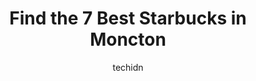 ---
layout: ampstory
image: https://i0.wp.com/www.auto.or.id/wp-content/uploads/2023/06/starbucks-0-moncton-1686326821.jpeg?resize=640,853
author: techidn
featured: false
description: Moncton, New Brunswick, Canada is a haven for Starbucks enthusiasts, boasting an impressive array of 7 top-notch establishments. Whether youre a seasoned connoisseur or simply curious to ex
title: Find the 7 Best Starbucks in Moncton
cover:
   title: Find the 7 Best Starbucks in Moncton
   subtitle: AUTO.OR.ID
   background: https://www.auto.or.id/wp-content/uploads/2023/06/starbucks-0-moncton-1686326821.jpeg

pages: 
 - layout: thirds
   top: <h1>#1 Starbucks</h1>
   bottom: "<p>The coolest Starbuck! They have free coffee grounds for your garden and yarn and needles to knit a square to make a community blanket to raise donation money! Love it her</p>"
   background: https://www.auto.or.id/wp-content/uploads/2023/06/starbucks-1-moncton-1686326822.jpeg
   backgroundblur: true
 - layout: thirds
   top: <h1>#2 Starbucks</h1>
   bottom: "<p>360 Elmwood Dr, Moncton, NB E1A 1X6, Canada</p>"
   background: https://www.auto.or.id/wp-content/uploads/2023/06/starbucks-2-moncton-1686326822.jpeg
   cta:
      link: https://www.auto.or.id/find-the-7-best-starbucks-in-moncton/
      text: Find the 7 Best Starbucks in Moncton
 - layout: thirds
   top: <h1>#3 Starbucks</h1>
   bottom: "<p>477 Paul St, Dieppe, NB E1A 4X5, Canada</p>"
   background: https://images.unsplash.com/photo-1574524096264-8d7e68d047f3?ixlib=rb-4.0.3&ixid=MnwxMjA3fDB8MHxwaG90by1wYWdlfHx8fGVufDB8fHx8&auto=format&fit=crop&w=640&h=853&q=80
   cta:
      link: https://www.auto.or.id/find-the-7-best-starbucks-in-moncton/
      text: Find the 7 Best Starbucks in Moncton
 - layout: thirds
   top: <h1>#4 Starbucks</h1>
   bottom: "<p>21 Granite Dr, Moncton, NB E1H 0K6, Canada</p>"
   background: https://images.unsplash.com/photo-1612872808082-769cfb59b67d?ixlib=rb-4.0.3&ixid=MnwxMjA3fDB8MHxwaG90by1wYWdlfHx8fGVufDB8fHx8&auto=format&fit=crop&w=640&h=853&q=80
   cta:
      link: https://www.auto.or.id/find-the-7-best-starbucks-in-moncton/
      text: Find the 7 Best Starbucks in Moncton
 - layout: thirds
   top: <h1>#5 Starbucks</h1>
   bottom: "<p>89 Trinity Dr, Moncton, NB E1G 2J7, Canada</p>"
   background: https://images.unsplash.com/photo-1579124687068-35cd8a9eeba9?ixlib=rb-4.0.3&ixid=MnwxMjA3fDB8MHxwaG90by1wYWdlfHx8fGVufDB8fHx8&auto=format&fit=crop&w=640&h=853&q=80
   cta:
      link: https://www.auto.or.id/find-the-7-best-starbucks-in-moncton/
      text: Find the 7 Best Starbucks in Moncton
 - layout: thirds
   top: <h1>#6 Starbucks</h1>
   bottom: "<p>165 Main St, Moncton, NB E1C 1B3, Canada</p>"
   background: https://images.unsplash.com/photo-1631526090968-6979b72f2ce2?ixlib=rb-4.0.3&ixid=MnwxMjA3fDB8MHxwaG90by1wYWdlfHx8fGVufDB8fHx8&auto=format&fit=crop&w=640&h=853&q=80
   cta:
      link: https://www.auto.or.id/find-the-7-best-starbucks-in-moncton/
      text: Find the 7 Best Starbucks in Moncton

 - layout: thirds
   middle: Continue reading...
   background: https://images.unsplash.com/photo-1493238792000-8113da705763?ixlib=rb-4.0.3&ixid=MnwxMjA3fDB8MHxwaG90by1wYWdlfHx8fGVufDB8fHx8&auto=format&fit=crop&w=640&h=853&q=80
   cta:
      link: https://www.auto.or.id/find-the-7-best-starbucks-in-moncton/
      text: Find the 7 Best Starbucks in Moncton

---